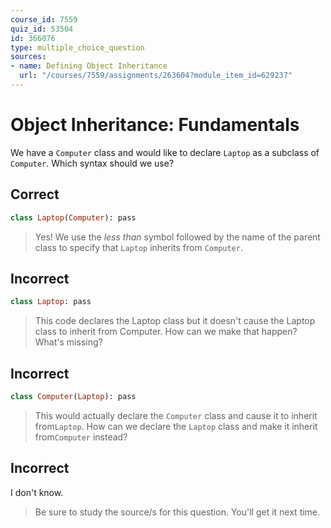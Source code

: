 ```yaml
---
course_id: 7559
quiz_id: 53504
id: 366076
type: multiple_choice_question
sources:
- name: Defining Object Inheritance
  url: "/courses/7559/assignments/263604?module_item_id=629237"
---
```


# Object Inheritance: Fundamentals

We have a `Computer` class and would like to declare `Laptop` as a subclass of
`Computer`. Which syntax should we use?

## Correct

```ruby
class Laptop(Computer): pass
```

> Yes! We use the _less than_ symbol followed by the name of the parent class to
> specify that `Laptop` inherits from `Computer`.

## Incorrect

```ruby
class Laptop: pass
```

> This code declares the Laptop class but it doesn't cause the Laptop class to
> inherit from Computer. How can we make that happen? What's missing?

## Incorrect

```ruby
class Computer(Laptop): pass
```

> This would actually declare the `Computer` class and cause it to inherit
> from`Laptop`. How can we declare the `Laptop` class and make it inherit
> from`Computer` instead?

## Incorrect

I don't know.

> Be sure to study the source/s for this question. You'll get it next time.
